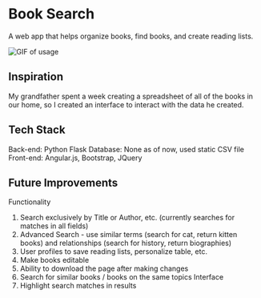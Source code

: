 # Book Search

A web app that helps organize books, find books, and create reading lists.

![GIF of usage](BookSearchGif.gif)

## Inspiration
My grandfather spent a week creating a spreadsheet of all of the books in our home, so I created an interface to interact with the data he created.

## Tech Stack
Back-end: Python Flask
Database: None as of now, used static CSV file
Front-end: Angular.js, Bootstrap, JQuery

## Future Improvements
Functionality
1. Search exclusively by Title or Author, etc. (currently searches for matches in all fields)
2. Advanced Search - use similar terms (search for cat, return kitten books) and relationships (search for history, return biographies)
3. User profiles to save reading lists, personalize table, etc.
4. Make books editable
5. Ability to download the page after making changes
6. Search for similar books / books on the same topics
Interface
2. Highlight search matches in results